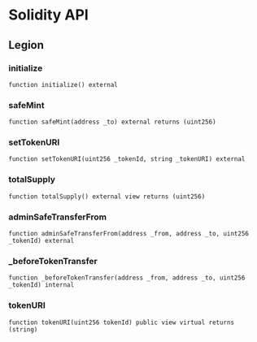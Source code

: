 # Solidity API

## Legion

### initialize

```solidity
function initialize() external
```

### safeMint

```solidity
function safeMint(address _to) external returns (uint256)
```

### setTokenURI

```solidity
function setTokenURI(uint256 _tokenId, string _tokenURI) external
```

### totalSupply

```solidity
function totalSupply() external view returns (uint256)
```

### adminSafeTransferFrom

```solidity
function adminSafeTransferFrom(address _from, address _to, uint256 _tokenId) external
```

### _beforeTokenTransfer

```solidity
function _beforeTokenTransfer(address _from, address _to, uint256 _tokenId) internal
```

### tokenURI

```solidity
function tokenURI(uint256 tokenId) public view virtual returns (string)
```

